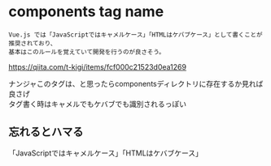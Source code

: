 # components tag name
```
Vue.js では「JavaScriptではキャメルケース」「HTMLはケバブケース」として書くことが推奨されており、
基本はこのルールを覚えていて開発を行うのが良さそう。
```
https://qiita.com/t-kigi/items/fcf000c21523d0ea1269

ナンジャこのタグは、と思ったらcomponentsディレクトリに存在するか見れば良さげ  
タグ書く時はキャメルでもケバブでも識別されるっぽい

## 忘れるとハマる
「JavaScriptではキャメルケース」「HTMLはケバブケース」